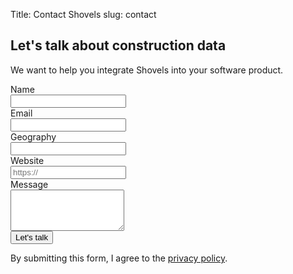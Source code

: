 Title: Contact Shovels
slug: contact

<div class="mx-auto max-w-4xl px-6 py-12 sm:py-16 lg:py-20 lg:px-8">
  <h2 class="text-5xl font-bold tracking-tight text-emerald-800">Let's talk about construction data</h2>
  <p class="mt-2 text-lg leading-8 text-gray-600">We want to help you integrate Shovels into your software product.</p>
  <div class="mt-16 flex flex-col gap-16 sm:gap-y-20 lg:flex-row">
    <form action="https://formspree.io/f/mnqykork" method="POST" class="lg:flex-auto">
      <div class="grid grid-cols-1 gap-x-8 gap-y-6 sm:grid-cols-2">
        <div>
          <label for="name" class="block text-sm font-semibold leading-6 text-emerald-800">Name</label>
          <div class="mt-2.5">
            <input type="text" name="name" id="name" autocomplete="given-name" class="block w-full rounded-md border-0 px-3.5 py-2 text-emerald-800 shadow-sm ring-1 ring-inset ring-gray-300 placeholder:text-gray-400 focus:ring-2 focus:ring-inset focus:ring-gray-600 sm:text-sm sm:leading-6">
          </div>
        </div>
        <div>
          <label for="email" class="block text-sm font-semibold leading-6 text-emerald-800">Email</label>
          <div class="mt-2.5">
            <input type="email" name="email" id="email" autocomplete="email" class="block w-full rounded-md border-0 px-3.5 py-2 text-emerald-800 shadow-sm ring-1 ring-inset ring-gray-300 placeholder:text-gray-400 focus:ring-2 focus:ring-inset focus:ring-gray-600 sm:text-sm sm:leading-6">
          </div>
        </div>
        <div>
          <label for="geography" class="block text-sm font-semibold leading-6 text-emerald-800">Geography</label>
          <div class="mt-2.5">
            <input id="geography" name="geography" type="text" class="block w-full rounded-md border-0 px-3.5 py-2 text-emerald-800 shadow-sm ring-1 ring-inset ring-gray-300 placeholder:text-gray-400 focus:ring-2 focus:ring-inset focus:ring-gray-600 sm:text-sm sm:leading-6">
          </div>
        </div>
        <div>
          <label for="website" class="block text-sm font-semibold leading-6 text-emerald-800">Website</label>
          <div class="mt-2.5">
            <input type="url" name="website" id="website" placeholder="https://" class="block w-full rounded-md border-0 px-3.5 py-2 text-emerald-800 shadow-sm ring-1 ring-inset ring-gray-300 placeholder:text-gray-400 focus:ring-2 focus:ring-inset focus:ring-gray-600 sm:text-sm sm:leading-6">
          </div>
        </div>
        <div class="sm:col-span-2">
          <label for="message" class="block text-sm font-semibold leading-6 text-emerald-800">Message</label>
          <div class="mt-2.5">
            <textarea id="message" name="message" rows="4" class="block w-full rounded-md border-0 px-3.5 py-2 text-emerald-800 shadow-sm ring-1 ring-inset ring-gray-300 placeholder:text-gray-400 focus:ring-2 focus:ring-inset focus:ring-gray-600 sm:text-sm sm:leading-6"></textarea>
          </div>
        </div>
      </div>
      <div class="mt-10">
        <button type="submit" class="w-full px-5 py-2 md:px-10 md:py-4 bg-amber-300 rounded justify-center items-center gap-2.5 inline-flex text-emerald-900 md:text-lg font-medium font-['Scandia'] whitespace-nowrap">Let's talk</button>
      </div>
      <p class="mt-4 text-sm leading-6 text-gray-500">By submitting this form, I agree to the <a href="/privacy" class="font-semibold text-gray-600" target="_blank">privacy&nbsp;policy</a>.</p>
    </form>
    <!--
    <div class="lg:mt-6 lg:w-80 lg:flex-none">
      <img class="h-12 w-auto" src="https://tailwindui.com/img/logos/workcation-logo-gray-600.svg" alt="Shovels building permit API">
      <figure class="mt-10">
        <blockquote class="text-lg font-semibold leading-8 text-emerald-800">
          <p>“Lorem ipsum dolor sit amet consectetur adipisicing elit. Nemo expedita voluptas culpa sapiente alias molestiae. Numquam corrupti in laborum sed rerum et corporis.”</p>
        </blockquote>
        <figcaption class="mt-10 flex gap-x-6">
          <img src="https://images.unsplash.com/photo-1550525811-e5869dd03032?ixlib=rb-=eyJhcHBfaWQiOjEyMDd9&auto=format&fit=facearea&facepad=2&w=96&h=96&q=80" alt="" class="h-12 w-12 flex-none rounded-full bg-gray-50">
          <div>
            <div class="text-base font-semibold text-emerald-800">Brenna Goyette</div>
            <div class="text-sm leading-6 text-gray-600">CEO of Workcation</div>
          </div>
        </figcaption>
      </figure>
    </div>
    -->
  </div>
</div>
